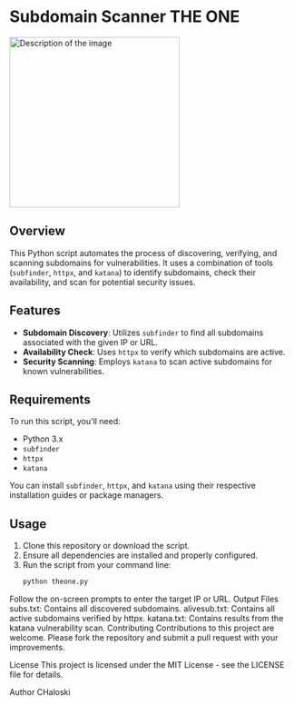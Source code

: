 # Subdomain Scanner THE ONE

<img src="https://github.com/chaloski/theone/assets/121198386/d3b21db6-c2ea-4230-af61-c123c88ae713" alt="Description of the image" width="300" height="300">

## Overview
This Python script automates the process of discovering, verifying, and scanning subdomains for vulnerabilities. It uses a combination of tools (`subfinder`, `httpx`, and `katana`) to identify subdomains, check their availability, and scan for potential security issues.

## Features
- **Subdomain Discovery**: Utilizes `subfinder` to find all subdomains associated with the given IP or URL.
- **Availability Check**: Uses `httpx` to verify which subdomains are active.
- **Security Scanning**: Employs `katana` to scan active subdomains for known vulnerabilities.

## Requirements
To run this script, you'll need:
- Python 3.x
- `subfinder`
- `httpx`
- `katana`

You can install `subfinder`, `httpx`, and `katana` using their respective installation guides or package managers.

## Usage
1. Clone this repository or download the script.
2. Ensure all dependencies are installed and properly configured.
3. Run the script from your command line:
   ```bash
   python theone.py
Follow the on-screen prompts to enter the target IP or URL.
Output Files
subs.txt: Contains all discovered subdomains.
alivesub.txt: Contains all active subdomains verified by httpx.
katana.txt: Contains results from the katana vulnerability scan.
Contributing
Contributions to this project are welcome. Please fork the repository and submit a pull request with your improvements.

License
This project is licensed under the MIT License - see the LICENSE file for details.

Author
CHaloski

